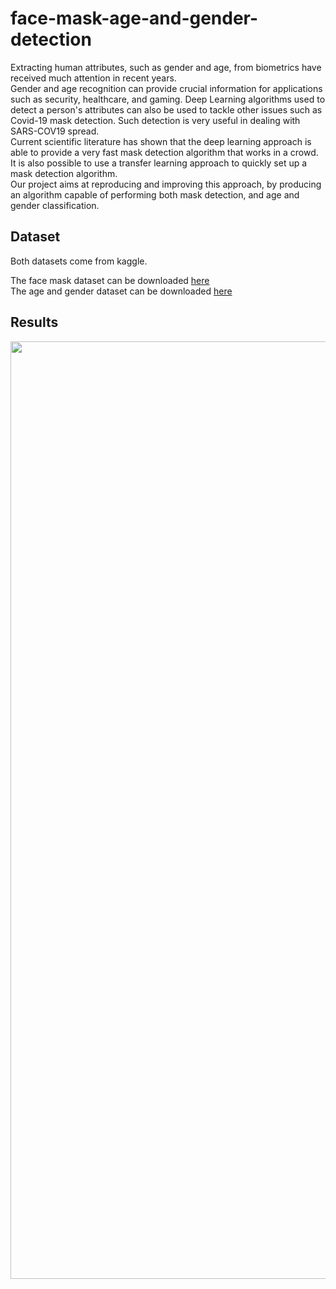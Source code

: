 # face-mask-age-and-gender-detection

Extracting human attributes, such as gender and age, from biometrics have received much attention in recent years. <br>
Gender and age recognition can provide crucial information for applications such as security, healthcare, and gaming. Deep Learning algorithms used to detect a person's attributes can also be used to tackle other issues such as Covid-19 mask detection. Such detection is very useful in dealing with SARS-COV19 spread. <br>
Current scientific literature has shown that the deep learning approach is able to provide a very fast mask detection algorithm that works in a crowd. It is also possible to use a transfer learning approach to quickly set up a mask detection algorithm. <br>
Our project aims at reproducing and improving this approach, by producing an algorithm capable of performing both mask detection, and age and gender classification.

## Dataset
Both datasets come from kaggle.

The face mask dataset can be downloaded [here](https://www.kaggle.com/ashishjangra27/face-mask-12k-images-dataset) <br>
The age and gender dataset can be downloaded [here](https://www.kaggle.com/nipunarora8/age-gender-and-ethnicity-face-data-csv)

## Results
 
<img src="real_time_testing.gif" width=1500/>
